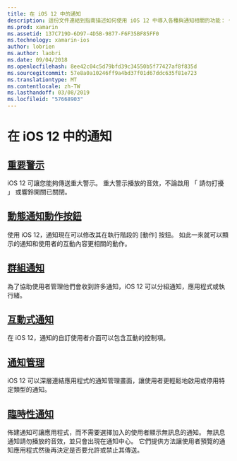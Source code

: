 ```yaml
---
title: 在 iOS 12 中的通知
description: 這份文件連結到指南描述如何使用 iOS 12 中導入各種與通知相關的功能： 佈建通知、 通知群組、 通知管理、 互動式的通知、 動態的通知動作按鈕，與重要警示。
ms.prod: xamarin
ms.assetid: 137C719D-6D97-4D5B-9877-F6F35BF85FF0
ms.technology: xamarin-ios
author: lobrien
ms.author: laobri
ms.date: 09/04/2018
ms.openlocfilehash: 8ee42c04c5d79bfd39c34550b5f77427af8f835d
ms.sourcegitcommit: 57e8a0a10246ff9a4bd37f01d67ddc635f81e723
ms.translationtype: MT
ms.contentlocale: zh-TW
ms.lasthandoff: 03/08/2019
ms.locfileid: "57668903"
---
```

# <a name="notifications-in-ios-12"></a>在 iOS 12 中的通知

## <a name="critical-alertscritical-alertsmd"></a>[重要警示](critical-alerts.md)

iOS 12 可讓您能夠傳送重大警示。 重大警示播放的音效，不論啟用 「 請勿打擾 」 或響鈴開關已關閉。

## <a name="dynamic-notification-action-buttonsdynamic-actionsmd"></a>[動態通知動作按鈕](dynamic-actions.md)

使用 iOS 12，通知現在可以修改其在執行階段的 [動作] 按鈕。
如此一來就可以顯示的通知和使用者的互動內容更相關的動作。

## <a name="grouped-notificationsgroupedmd"></a>[群組通知](grouped.md)

為了協助使用者管理他們會收到許多通知，iOS 12 可以分組通知，應用程式或執行緒。

## <a name="interactive-notificationsinteractivemd"></a>[互動式通知](interactive.md)

在 iOS 12，通知的自訂使用者介面可以包含互動的控制項。

## <a name="notification-managementmanagementmd"></a>[通知管理](management.md)

iOS 12 可以深層連結應用程式的通知管理畫面，讓使用者更輕鬆地啟用或停用特定類型的通知。

## <a name="provisional-notificationsprovisionalmd"></a>[臨時性通知](provisional.md)

佈建通知可讓應用程式，而不需要選擇加入的使用者顯示無訊息的通知。 無訊息通知請勿播放的音效，並只會出現在通知中心。 它們提供方法讓使用者預覽的通知應用程式然後再決定是否要允許或禁止其傳送。
